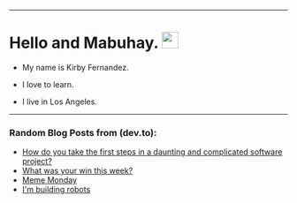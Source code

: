 
<img src="https://komarev.com/ghpvc/?username=kirbygit&style=flat-square&color=blue" alt=""/>

---
<h1>
  Hello and Mabuhay.
  <img src="https://media.giphy.com/media/hvRJCLFzcasrR4ia7z/giphy.gif" width="30px"/>
</h1>

- My name is Kirby Fernandez.

- I love to learn.

- I live in Los Angeles.

---

### Random Blog Posts from (dev.to):
<!-- BLOG-POST-LIST:START -->
- [How do you take the first steps in a daunting and complicated software project?](https://dev.to/ben/how-do-you-take-the-first-steps-in-a-daunting-and-complicated-software-project-209)
- [What was your win this week?](https://dev.to/devteam/what-was-your-win-this-week-2e6k)
- [Meme Monday](https://dev.to/ben/meme-monday-26jm)
- [I&#39;m building robots](https://dev.to/ben/im-building-robots-1pnd)
<!-- BLOG-POST-LIST:END -->
